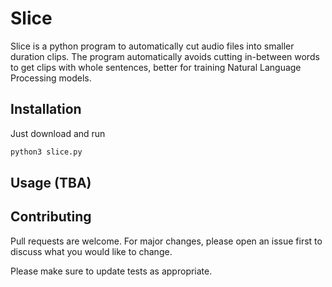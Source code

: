 # Slice

Slice is a python program to automatically cut audio files into smaller duration clips.
The program automatically avoids cutting in-between words to get clips with whole sentences, better for training Natural Language Processing models.

## Installation

Just download and run
```bash
python3 slice.py
```

## Usage (TBA)



## Contributing
Pull requests are welcome. For major changes, please open an issue first to discuss what you would like to change.

Please make sure to update tests as appropriate.
